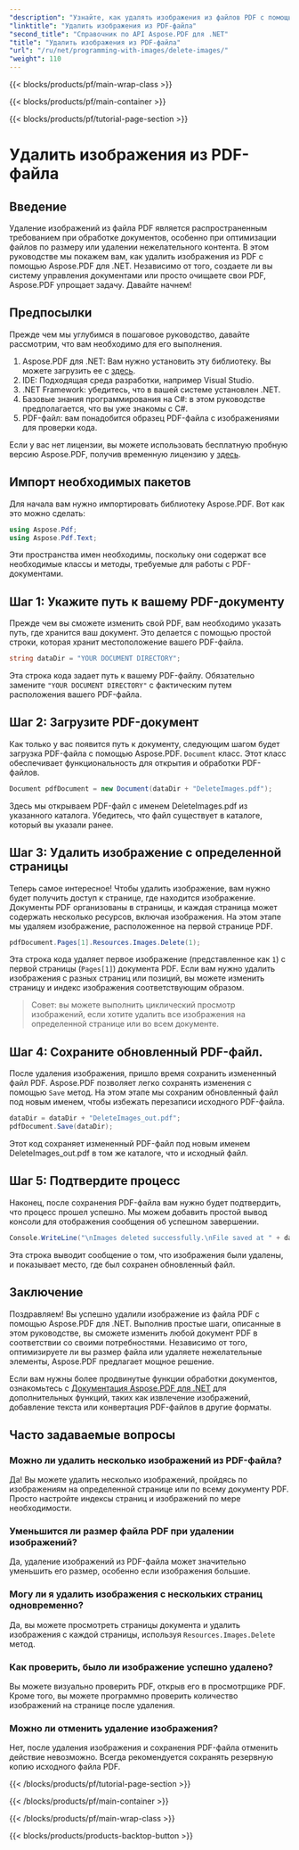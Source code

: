 ```yaml
---
"description": "Узнайте, как удалять изображения из файлов PDF с помощью Aspose.PDF для .NET в простом пошаговом руководстве. Оптимизируйте файлы PDF, легко удаляя нежелательные изображения."
"linktitle": "Удалить изображения из PDF-файла"
"second_title": "Справочник по API Aspose.PDF для .NET"
"title": "Удалить изображения из PDF-файла"
"url": "/ru/net/programming-with-images/delete-images/"
"weight": 110
---
```


{{< blocks/products/pf/main-wrap-class >}}

{{< blocks/products/pf/main-container >}}

{{< blocks/products/pf/tutorial-page-section >}}

# Удалить изображения из PDF-файла

## Введение

Удаление изображений из файла PDF является распространенным требованием при обработке документов, особенно при оптимизации файлов по размеру или удалении нежелательного контента. В этом руководстве мы покажем вам, как удалить изображения из PDF с помощью Aspose.PDF для .NET. Независимо от того, создаете ли вы систему управления документами или просто очищаете свои PDF, Aspose.PDF упрощает задачу. Давайте начнем!

## Предпосылки

Прежде чем мы углубимся в пошаговое руководство, давайте рассмотрим, что вам необходимо для его выполнения.

1. Aspose.PDF для .NET: Вам нужно установить эту библиотеку. Вы можете загрузить ее с [здесь](https://releases.aspose.com/pdf/net/).
2. IDE: Подходящая среда разработки, например Visual Studio.
3. .NET Framework: убедитесь, что в вашей системе установлен .NET.
4. Базовые знания программирования на C#: в этом руководстве предполагается, что вы уже знакомы с C#.
5. PDF-файл: вам понадобится образец PDF-файла с изображениями для проверки кода.

Если у вас нет лицензии, вы можете использовать бесплатную пробную версию Aspose.PDF, получив временную лицензию у [здесь](https://purchase.aspose.com/temporary-license/).

## Импорт необходимых пакетов

Для начала вам нужно импортировать библиотеку Aspose.PDF. Вот как это можно сделать:

```csharp
using Aspose.Pdf;
using Aspose.Pdf.Text;
```

Эти пространства имен необходимы, поскольку они содержат все необходимые классы и методы, требуемые для работы с PDF-документами.

## Шаг 1: Укажите путь к вашему PDF-документу

Прежде чем вы сможете изменить свой PDF, вам необходимо указать путь, где хранится ваш документ. Это делается с помощью простой строки, которая хранит местоположение вашего PDF-файла.

```csharp
string dataDir = "YOUR DOCUMENT DIRECTORY";
```

Эта строка кода задает путь к вашему PDF-файлу. Обязательно замените `"YOUR DOCUMENT DIRECTORY"` с фактическим путем расположения вашего PDF-файла.

## Шаг 2: Загрузите PDF-документ

Как только у вас появится путь к документу, следующим шагом будет загрузка PDF-файла с помощью Aspose.PDF. `Document` класс. Этот класс обеспечивает функциональность для открытия и обработки PDF-файлов.

```csharp
Document pdfDocument = new Document(dataDir + "DeleteImages.pdf");
```

Здесь мы открываем PDF-файл с именем DeleteImages.pdf из указанного каталога. Убедитесь, что файл существует в каталоге, который вы указали ранее.

## Шаг 3: Удалить изображение с определенной страницы

Теперь самое интересное! Чтобы удалить изображение, вам нужно будет получить доступ к странице, где находится изображение. Документы PDF организованы в страницы, и каждая страница может содержать несколько ресурсов, включая изображения. На этом этапе мы удаляем изображение, расположенное на первой странице PDF.

```csharp
pdfDocument.Pages[1].Resources.Images.Delete(1);
```

Эта строка кода удаляет первое изображение (представленное как `1`) с первой страницы (`Pages[1]`) документа PDF. Если вам нужно удалить изображения с разных страниц или позиций, вы можете изменить страницу и индекс изображения соответствующим образом.

> Совет: вы можете выполнить циклический просмотр изображений, если хотите удалить все изображения на определенной странице или во всем документе.

## Шаг 4: Сохраните обновленный PDF-файл.

После удаления изображения, пришло время сохранить измененный файл PDF. Aspose.PDF позволяет легко сохранять изменения с помощью `Save` метод. На этом этапе мы сохраним обновленный файл под новым именем, чтобы избежать перезаписи исходного PDF-файла.

```csharp
dataDir = dataDir + "DeleteImages_out.pdf";
pdfDocument.Save(dataDir);
```

Этот код сохраняет измененный PDF-файл под новым именем DeleteImages_out.pdf в том же каталоге, что и исходный файл.

## Шаг 5: Подтвердите процесс

Наконец, после сохранения PDF-файла вам нужно будет подтвердить, что процесс прошел успешно. Мы можем добавить простой вывод консоли для отображения сообщения об успешном завершении.

```csharp
Console.WriteLine("\nImages deleted successfully.\nFile saved at " + dataDir);
```

Эта строка выводит сообщение о том, что изображения были удалены, и показывает место, где был сохранен обновленный файл.

## Заключение

Поздравляем! Вы успешно удалили изображение из файла PDF с помощью Aspose.PDF для .NET. Выполнив простые шаги, описанные в этом руководстве, вы сможете изменить любой документ PDF в соответствии со своими потребностями. Независимо от того, оптимизируете ли вы размер файла или удаляете нежелательные элементы, Aspose.PDF предлагает мощное решение.

Если вам нужны более продвинутые функции обработки документов, ознакомьтесь с [Документация Aspose.PDF для .NET](https://reference.aspose.com/pdf/net/) для дополнительных функций, таких как извлечение изображений, добавление текста или конвертация PDF-файлов в другие форматы.

## Часто задаваемые вопросы

### Можно ли удалить несколько изображений из PDF-файла?
Да! Вы можете удалить несколько изображений, пройдясь по изображениям на определенной странице или по всему документу PDF. Просто настройте индексы страниц и изображений по мере необходимости.

### Уменьшится ли размер файла PDF при удалении изображений?
Да, удаление изображений из PDF-файла может значительно уменьшить его размер, особенно если изображения большие.

### Могу ли я удалить изображения с нескольких страниц одновременно?
Да, вы можете просмотреть страницы документа и удалить изображения с каждой страницы, используя `Resources.Images.Delete` метод.

### Как проверить, было ли изображение успешно удалено?
Вы можете визуально проверить PDF, открыв его в просмотрщике PDF. Кроме того, вы можете программно проверить количество изображений на странице после удаления.

### Можно ли отменить удаление изображения?
Нет, после удаления изображения и сохранения PDF-файла отменить действие невозможно. Всегда рекомендуется сохранять резервную копию исходного файла PDF.

{{< /blocks/products/pf/tutorial-page-section >}}

{{< /blocks/products/pf/main-container >}}

{{< /blocks/products/pf/main-wrap-class >}}

{{< blocks/products/products-backtop-button >}}